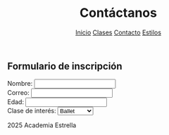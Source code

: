 <html lang="es">
<head>
  <meta charset="UTF-8">

  <link rel="stylesheet" href="css/estilos.css">
</head>
<body>
  <header>
    <h1>Contáctanos</h1>
    <nav>
      <a href="https://nevarez007.github.io/Danza/index.html">Inicio</a>
      <a href="https://nevarez007.github.io/clase/">Clases</a>
      <a href="https://nevarez007.github.io/contacto/">Contacto</a>
      <a href="https://nevarez007.github.io/Informaci-n/">Estilos</a>
    </nav>
  </header>

  <main>
    <h2>Formulario de inscripción</h2>
    <form>
      <label>Nombre: <input type="text" name="nombre"></label><br>
      <label>Correo: <input type="email" name="correo"></label><br>
      <label>Edad: <input type="number" name="edad"></label><br>
      <label>Clase de interés:
        <select>
          <option>Ballet</option>
          <option>Jazz</option>
          <option>Hip-hop</option>
          <option>Flamenco</option>
          <option>Salsa</option>
          <option>Tango</option>
          
        </select>
      </label><br>
      <input type="submit" value="Enviar">
    </form>
  </main>

  <footer>
    2025 Academia Estrella
  </footer>
</body>
</html>
